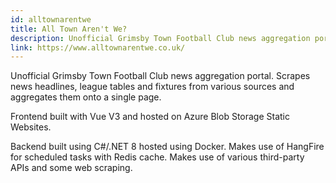 ```yaml
---
id: alltownarentwe
title: All Town Aren't We?
description: Unofficial Grimsby Town Football Club news aggregation portal
link: https://www.alltownarentwe.co.uk/
---
```


Unofficial Grimsby Town Football Club news aggregation portal. Scrapes news headlines, league tables and fixtures from various sources and aggregates them onto a single page.

Frontend built with Vue V3 and hosted on Azure Blob Storage Static Websites.

Backend built using C#/.NET 8 hosted using Docker. Makes use of HangFire for scheduled tasks with Redis cache. Makes use of various third-party APIs and some web scraping.